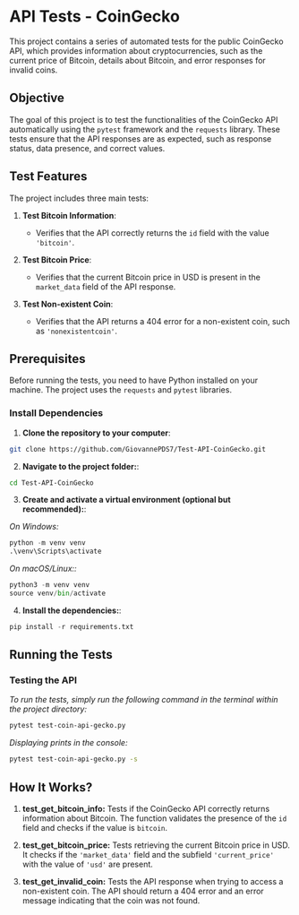 # API Tests - CoinGecko

This project contains a series of automated tests for the public CoinGecko API, which provides information about cryptocurrencies, such as the current price of Bitcoin, details about Bitcoin, and error responses for invalid coins.

## Objective

The goal of this project is to test the functionalities of the CoinGecko API automatically using the `pytest` framework and the `requests` library. These tests ensure that the API responses are as expected, such as response status, data presence, and correct values.

## Test Features

The project includes three main tests:

1. **Test Bitcoin Information**:
   - Verifies that the API correctly returns the `id` field with the value `'bitcoin'`.

2. **Test Bitcoin Price**:
   - Verifies that the current Bitcoin price in USD is present in the `market_data` field of the API response.

3. **Test Non-existent Coin**:
   - Verifies that the API returns a 404 error for a non-existent coin, such as `'nonexistentcoin'`.

## Prerequisites

Before running the tests, you need to have Python installed on your machine. The project uses the `requests` and `pytest` libraries.

### Install Dependencies

1. **Clone the repository to your computer**:

```bash
git clone https://github.com/GiovannePDS7/Test-API-CoinGecko.git
```
2. **Navigate to the project folder:**:
```bash
cd Test-API-CoinGecko
```
3. **Create and activate a virtual environment (optional but recommended):**:

*On Windows:*
```python
python -m venv venv
.\venv\Scripts\activate
```
*On macOS/Linux::*
```python
python3 -m venv venv
source venv/bin/activate
```
4. **Install the dependencies:**:
```python
pip install -r requirements.txt
```
## Running the Tests

### Testing the API

*To run the tests, simply run the following command in the terminal within the project directory:*
```bash
pytest test-coin-api-gecko.py
```
*Displaying prints in the console:*
```bash
pytest test-coin-api-gecko.py -s
```
## How It Works?

1. **test_get_bitcoin_info:** Tests if the CoinGecko API correctly returns information about Bitcoin. The function validates the presence of the `id` field and checks if the value is `bitcoin`.
   
2. **test_get_bitcoin_price:** Tests retrieving the current Bitcoin price in USD. It checks if the `'market_data'` field and the subfield `'current_price'` with the value of `'usd'` are present.
   
3. **test_get_invalid_coin:** Tests the API response when trying to access a non-existent coin. The API should return a 404 error and an error message indicating that the coin was not found.
